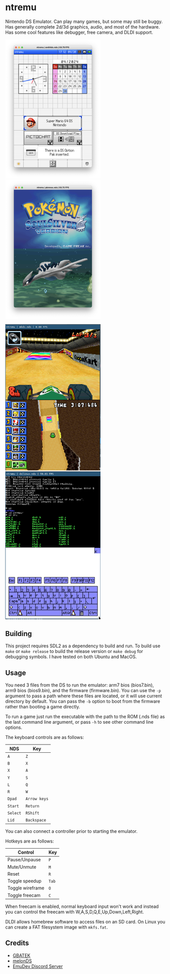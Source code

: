 # ntremu
Nintendo DS Emulator. Can play many games, but some may
still be buggy. Has generally complete 2d/3d graphics, audio, and most of the hardware. Has some cool features like debugger, free camera, and DLDI
support.

<img src=images/firmware.png width="300"><img src=images/pokemon.png width="300">

<img src=images/mariokart.png width="300"><img src=images/linux.png width="300">

## Building

This project requires SDL2 as a dependency to build and run.
To build use `make` or `make release` to build the release version
or `make debug` for debugging symbols. I have tested on both Ubuntu and MacOS.

## Usage

You need 3 files from the DS to run the emulator: arm7 bios (bios7.bin),
arm9 bios (bios9.bin), and the firmware (firmware.bin). You can use
the `-p` argument to pass a path where these files are located, or
it will use current directory by default. You can pass the `-b` option
to boot from the firmware rather than booting a game directly.

To run a game just run the executable with the path to the ROM (.nds file) as the last command line argument, or pass `-h` to see other command line options.

The keyboard controls are as follows:

| NDS | Key |
| --- | --- |
| `A` | `Z` |
| `B` | `X` |
| `X` | `A` |
| `Y` | `S` |
| `L` | `Q` |
| `R` | `W` |
| `Dpad` | `Arrow keys` |
| `Start` | `Return` |
| `Select` | `RShift` |
| `Lid` | `Backspace` |

You can also connect a controller prior to starting the emulator.

Hotkeys are as follows:

| Control | Key |
| ------- | --- |
| Pause/Unpause | `P` |
| Mute/Unmute | `M` |
| Reset | `R` |
| Toggle speedup | `Tab` |
| Toggle wireframe | `O` |
| Toggle freecam  | `C` |

When freecam is enabled, normal keyboard input won't work
and instead you can control the freecam with
W,A,S,D,Q,E,Up,Down,Left,Right.

DLDI allows homebrew software to access files on an SD card.
On Linux you can create a FAT filesystem image with `mkfs.fat`.

## Credits

- [GBATEK](https://www.problemkaputt.de/gbatek.htm)
- [melonDS](https://melonds.kuribo64.net/)
- [EmuDev Discord Server](https://discord.gg/dkmJAes)
